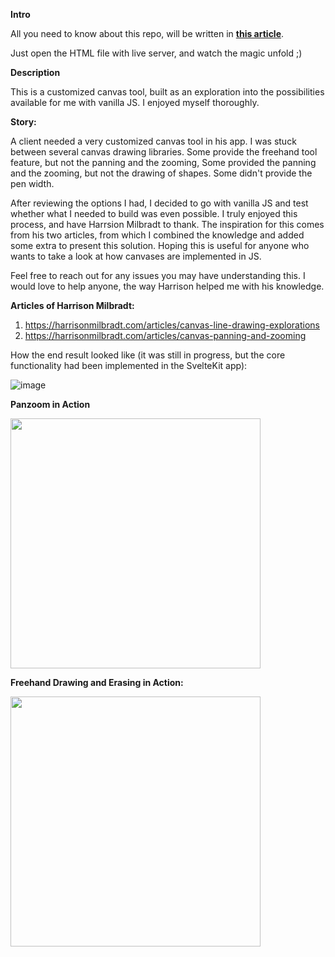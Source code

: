 **Intro**

All you need to know about this repo, will be written in [**this article**](https://abdullahaak06.medium.com/tutorial-drawable-and-pannable-zoomable-canvas-in-vanilla-js-0f9e6acd35df).

Just open the HTML file with live server, and watch the magic unfold ;)

**Description**

This is a customized canvas tool, built as an exploration into the possibilities available for me with vanilla JS. I enjoyed myself thoroughly.

**Story:**

A client needed a very customized canvas tool in his app. I was stuck between several canvas drawing libraries. Some provide the freehand tool feature, but not the panning and the zooming, Some provided the panning and the zooming, but not the drawing of shapes. Some didn't provide the pen width.

After reviewing the options I had, I decided to go with vanilla JS and test whether what I needed to build was even possible. I truly enjoyed this process, and have Harrsion Milbradt to thank. The inspiration for this comes from his two articles, from which I combined the knowledge and added some extra to present this solution. Hoping this is useful for anyone who wants to take a look at how canvases are implemented in JS.

Feel free to reach out for any issues you may have understanding this. I would love to help anyone, the way Harrison helped me with his knowledge.

**Articles of Harrison Milbradt:**

1. https://harrisonmilbradt.com/articles/canvas-line-drawing-explorations
2. https://harrisonmilbradt.com/articles/canvas-panning-and-zooming

How the end result looked like (it was still in progress, but the core functionality had been implemented in the SvelteKit app):

![image](https://github.com/user-attachments/assets/ffa4380a-e888-4570-b0eb-73ad533be9ea)

**Panzoom in Action**  

<img src="https://github.com/user-attachments/assets/00c48471-1480-4e93-9f06-9acc9bee9b6b" width="400"/>

**Freehand Drawing and Erasing in Action:**  

<img src="https://github.com/user-attachments/assets/420ef1ff-7a8c-421b-9302-fbb59bc2bd22" width="400"/>
